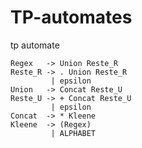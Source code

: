 # TP-automates
tp automate

```
Regex 	-> Union Reste_R
Reste_R -> . Union Reste_R
		 | epsilon
Union 	-> Concat Reste_U
Reste_U -> + Concat Reste_U
		 | epsilon
Concat  -> * Kleene
Kleene  -> (Regex)
		 | ALPHABET
```

